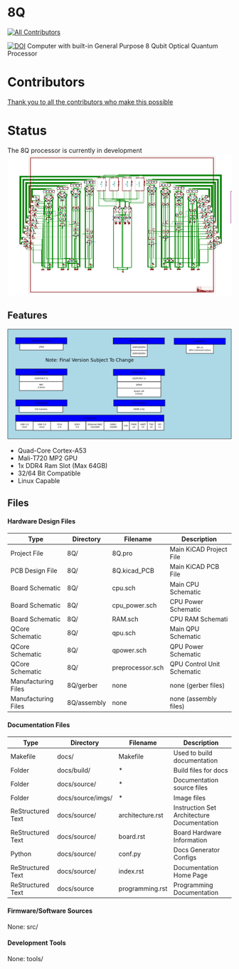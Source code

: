 # 8Q
<!-- ALL-CONTRIBUTORS-BADGE:START - Do not remove or modify this section -->
[![All Contributors](https://img.shields.io/badge/all_contributors-1-orange.svg?style=flat-square)](#contributors-)
<!-- ALL-CONTRIBUTORS-BADGE:END -->
[![DOI](https://zenodo.org/badge/275711975.svg)](https://zenodo.org/badge/latestdoi/275711975)
Computer with built-in General Purpose 8 Qubit Optical Quantum Processor

# Contributors
[Thank you to all the contributors who make this possible](./CONTRIBUTORS.md)

# Status
The 8Q processor is currently in development
![Quantum Processor Schematic](./docs/source/imgs/qpu.png)

## Features
![Feature List](./docs/source/imgs/8q.png)

* Quad-Core Cortex-A53
* Mali-T720 MP2 GPU
* 1x DDR4 Ram Slot (Max 64GB)
* 32/64 Bit Compatible
* Linux Capable

## Files

#### Hardware Design Files

| Type                | Directory   | Filename         | Description                |
| ------------------- | ----------- | ---------------- | -------------------------- |
| Project File        | 8Q/         | 8Q.pro           | Main KiCAD Project File    |
| PCB Design File     | 8Q/         | 8Q.kicad_PCB     | Main KiCAD PCB File        |
| Board Schematic     | 8Q/         | cpu.sch          | Main CPU Schematic         |
| Board Schematic     | 8Q/         | cpu_power.sch    | CPU Power Schematic        |
| Board Schematic     | 8Q/         | RAM.sch          | CPU RAM Schemati           |
| QCore Schematic     | 8Q/         | qpu.sch          | Main QPU Schematic         |
| QCore Schematic     | 8Q/         | qpower.sch       | QPU Power Schematic        |
| QCore Schematic     | 8Q/         | preprocessor.sch | QPU Control Unit Schematic |
| Manufacturing Files | 8Q/gerber   | none             | none (gerber files)        |
| Manufacturing Files | 8Q/assembly | none             | none (assembly files)      |

#### Documentation Files

| Type              | Directory         | Filename         | Description                                |
| ----------------- | ----------------- | ---------------- | ------------------------------------------ |
| Makefile          | docs/             | Makefile         | Used to build documentation                |
| Folder            | docs/build/       | *                | Build files for docs                       |
| Folder            | docs/source/      | *                | Documentation source files                 |
| Folder            | docs/source/imgs/ | *                | Image files                                |
| ReStructured Text | docs/source/      | architecture.rst | Instruction Set Architecture Documentation |
| ReStructured Text | docs/source/      | board.rst        | Board Hardware Information                 |
| Python            | docs/source/      | conf.py          | Docs Generator Configs                     |
| ReStructured Text | docs/source/      | index.rst        | Documentation Home Page                    |
| ReStructured Text | docs/source       | programming.rst  | Programming Documentation                  |

#### Firmware/Software Sources

None: src/

#### Development Tools

None: tools/
